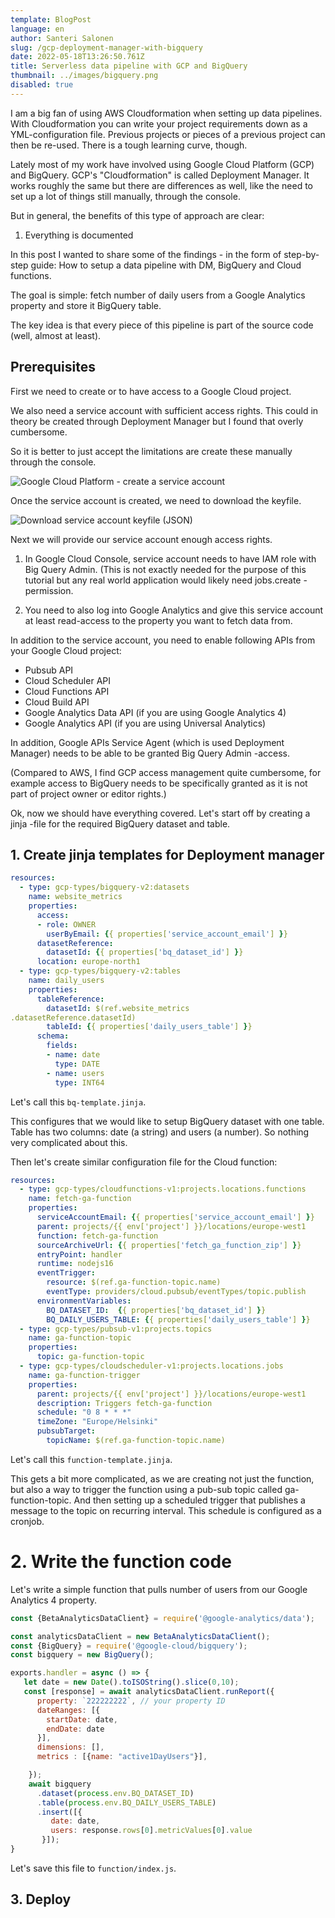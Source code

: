 ```yaml
---
template: BlogPost
language: en
author: Santeri Salonen
slug: /gcp-deployment-manager-with-bigquery
date: 2022-05-18T13:26:50.761Z
title: Serverless data pipeline with GCP and BigQuery
thumbnail: ../images/bigquery.png
disabled: true
---
```


I am a big fan of using AWS Cloudformation when setting up data pipelines. With Cloudformation you can write your project requirements down as a YML-configuration file. Previous projects or pieces of a previous project can then be re-used. There is a tough learning curve, though.

Lately most of my work have involved using Google Cloud Platform (GCP) and BigQuery. GCP's "Cloudformation" is called Deployment Manager. It works roughly the same but there are differences as well, like the need to set up a lot of things still manually, through the console.

But in general, the benefits of this type of approach are clear:

1. Everything is documented

In this post I wanted to share some of the findings - in the form of step-by-step guide: How to setup a data pipeline with DM, BigQuery and Cloud functions.

The goal is simple: fetch number of daily users from a Google Analytics property and store it BigQuery table.

The key idea is that every piece of this pipeline is part of the source code (well, almost at least).

## Prerequisites

First we need to create or to have access to a Google Cloud project. 

We also need a service account with sufficient access rights. This could in theory be created through Deployment Manager but I found that overly cumbersome. 

So it is better to just accept the limitations are create these manually through the console.

![Google Cloud Platform - create a service account](/assets/create-a-service-account-gcp.png)

Once the service account is created, we need to download the keyfile. 

![Download service account keyfile (JSON)](/assets/download-service-account-key.png)

Next we will provide our service account enough access rights.

1. In Google Cloud Console, service account needs to have IAM role with Big Query Admin. (This is not exactly needed for the purpose of this tutorial but any real world application would likely need jobs.create -permission.

2. You need to also log into Google Analytics and give this service account at least read-access to the property you want to fetch data from.

In addition to the service account, you need to enable following APIs from your Google Cloud project:

* Pubsub API
* Cloud Scheduler API
* Cloud Functions API
* Cloud Build API
* Google Analytics Data API (if you are using Google Analytics 4)
* Google Analytics API (if you are using Universal Analytics)

In addition, Google APIs Service Agent (which is used Deployment Manager) needs to be able to be granted Big Query Admin -access. 

(Compared to AWS, I find GCP access management quite cumbersome, for example access to BigQuery needs to be specifically granted as it is not part of project owner or editor rights.)

Ok, now we should have everything covered. Let's start off by creating a jinja -file for the required BigQuery dataset and table. 

## 1. Create jinja templates for Deployment manager

```yml
resources:
  - type: gcp-types/bigquery-v2:datasets
    name: website_metrics
    properties:
      access:
      - role: OWNER
        userByEmail: {{ properties['service_account_email'] }}
      datasetReference:
        datasetId: {{ properties['bq_dataset_id'] }}
      location: europe-north1
  - type: gcp-types/bigquery-v2:tables
    name: daily_users
    properties:
      tableReference:
        datasetId: $(ref.website_metrics
.datasetReference.datasetId)
        tableId: {{ properties['daily_users_table'] }}
      schema:
        fields:
        - name: date
          type: DATE
        - name: users
          type: INT64
```

Let's call this `bq-template.jinja`.

This configures that we would like to setup BigQuery dataset with one table. Table has two columns: date (a string) and users (a number). So nothing very complicated about this.

Then let's create similar configuration file for the Cloud function:

```yml
resources:
  - type: gcp-types/cloudfunctions-v1:projects.locations.functions
    name: fetch-ga-function
    properties:
      serviceAccountEmail: {{ properties['service_account_email'] }}
      parent: projects/{{ env['project'] }}/locations/europe-west1
      function: fetch-ga-function
      sourceArchiveUrl: {{ properties['fetch_ga_function_zip'] }}
      entryPoint: handler
      runtime: nodejs16
      eventTrigger:
        resource: $(ref.ga-function-topic.name)
        eventType: providers/cloud.pubsub/eventTypes/topic.publish
      environmentVariables:
        BQ_DATASET_ID:  {{ properties['bq_dataset_id'] }}
        BQ_DAILY_USERS_TABLE: {{ properties['daily_users_table'] }}
  - type: gcp-types/pubsub-v1:projects.topics
    name: ga-function-topic
    properties:
      topic: ga-function-topic
  - type: gcp-types/cloudscheduler-v1:projects.locations.jobs
    name: ga-function-trigger
    properties:
      parent: projects/{{ env['project'] }}/locations/europe-west1
      description: Triggers fetch-ga-function
      schedule: "0 8 * * *" 
      timeZone: "Europe/Helsinki"
      pubsubTarget:
        topicName: $(ref.ga-function-topic.name)
```

Let's call this `function-template.jinja`.

This gets a bit more complicated, as we are creating not just the function, but also a way to trigger the function using a pub-sub topic called ga-function-topic. And then setting up a scheduled trigger that publishes a message to the topic on recurring interval. This schedule is configured as a cronjob.

# 2. Write the function code

Let's write a simple function that pulls number of users from our Google Analytics 4 property.

```javascript
const {BetaAnalyticsDataClient} = require('@google-analytics/data');

const analyticsDataClient = new BetaAnalyticsDataClient();
const {BigQuery} = require('@google-cloud/bigquery');
const bigquery = new BigQuery();

exports.handler = async () => {
   let date = new Date().toISOString().slice(0,10);
   const [response] = await analyticsDataClient.runReport({
      property: `222222222`, // your property ID
      dateRanges: [{
        startDate: date,
        endDate: date
      }],
      dimensions: [],
      metrics : [{name: "active1DayUsers"}],

    });
    await bigquery
      .dataset(process.env.BQ_DATASET_ID)
      .table(process.env.BQ_DAILY_USERS_TABLE)
      .insert([{
         date: date,
         users: response.rows[0].metricValues[0].value
       }]);
}
```

Let's save this file to ```function/index.js```.

## 3. Deploy



